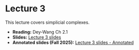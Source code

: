 # Lecture 3 

This lecture covers simplicial complexes. 

- **Reading:** Dey-Wang Ch 2.1 
- **Slides:** [Lecture 3 slides](CompTop-Lec3-SimplicialComplexes.pdf) 
- **Annotated slides (Fall 2025):** [Lecture 3 slides - Annotated](../Annotated-Fall2025/CompTop-Lec3-SimplicialComplexes.pdf) 